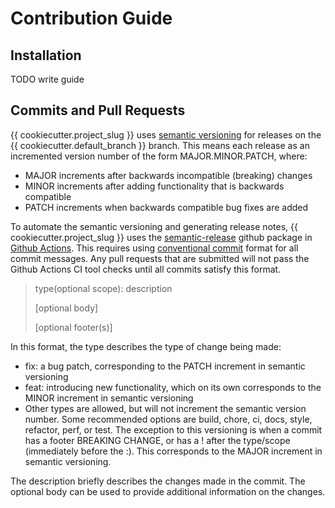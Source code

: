 # Contribution Guide
## Installation
TODO write guide

## Commits and Pull Requests
{{ cookiecutter.project_slug }} uses [semantic versioning](https://semver.org/) for releases on the {{ cookiecutter.default_branch }} branch. This means each release as an incremented version number of the form MAJOR.MINOR.PATCH, where:
- MAJOR increments after backwards incompatible (breaking) changes
- MINOR increments after adding functionality that is backwards compatible
- PATCH increments when backwards compatible bug fixes are added

To automate the semantic versioning and generating release notes, {{ cookiecutter.project_slug }} uses the [semantic-release](https://github.com/semantic-release/semantic-release) github package in [Github Actions](https://github.com/features/actions). This requires using [conventional commit](https://www.conventionalcommits.org/) format for all commit messages. Any pull requests that are submitted will not pass the Github Actions CI tool checks until all commits satisfy this format.
> type(optional scope): description
> 
> [optional body]
> 
> [optional footer(s)]

In this format, the type describes the type of change being made:
- fix: a bug patch, corresponding to the PATCH increment in semantic versioning
- feat: introducing new functionality, which on its own corresponds to the MINOR increment in semantic versioning
- Other types are allowed, but will not increment the semantic version number. Some recommended options are build, chore, ci, docs, style, refactor, perf, or test.
The exception to this versioning is when a commit has a footer BREAKING CHANGE, or has a ! after the type/scope (immediately before the :). This corresponds to the MAJOR increment in semantic versioning.

The description briefly describes the changes made in the commit. The optional body can be used to provide additional information on the changes.
